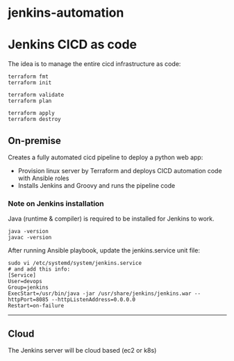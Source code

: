# jenkins-automation
# Jenkins CICD as code
The idea is to manage the entire cicd infrastructure as code:
```
terraform fmt
terraform init

terraform validate
terraform plan

terraform apply
terraform destroy
```
## On-premise
Creates a fully automated cicd pipeline to deploy a python web app:
- Provision linux server by Terraform and deploys CICD automation code with Ansible roles
- Installs Jenkins and Groovy and runs the pipeline code
  
### Note on Jenkins installation
Java (runtime & compiler) is required to be installed for Jenkins to work.
```
java -version
javac -version
```
After running Ansible playbook, update the jenkins.service unit file:
```
sudo vi /etc/systemd/system/jenkins.service
# and add this info:
[Service]
User=devops
Group=jenkins
ExecStart=/usr/bin/java -jar /usr/share/jenkins/jenkins.war --httpPort=8085 --httpListenAddress=0.0.0.0
Restart=on-failure
```
----------------
## Cloud
The Jenkins server will be cloud based (ec2 or k8s)
